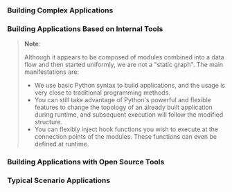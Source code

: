 ### Building Complex Applications

### Building Applications Based on Internal Tools

> **Note**:
> 
> Although it appears to be composed of modules combined into a data flow and then started uniformly, we are not a "static graph". The main manifestations are:
> - We use basic Python syntax to build applications, and the usage is very close to traditional programming methods.
> - You can still take advantage of Python's powerful and flexible features to change the topology of an already built application during runtime, and subsequent execution will follow the modified structure.
> - You can flexibly inject hook functions you wish to execute at the connection points of the modules. These functions can even be defined at runtime.

### Building Applications with Open Source Tools

### Typical Scenario Applications
